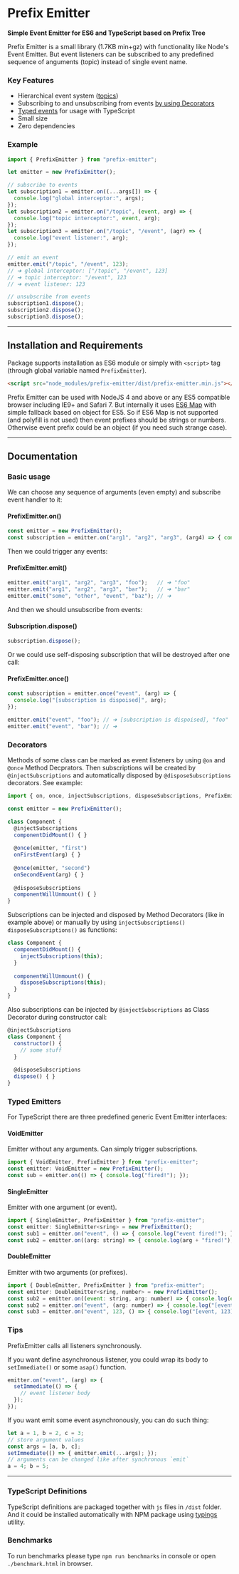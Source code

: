 # Prefix Emitter
__Simple Event Emitter for ES6 and TypeScript based on Prefix Tree__

Prefix Emitter is a small library (1.7KB min+gz) with functionality like Node's Event Emitter.
But event listeners can be subscribed to any predefined sequence of anguments (topic) instead of single event name.

### Key Features
 * Hierarchical event system ([topics](#prefix-emitter-topics))
 * Subscribing to and unsubscribing from events [by using Decorators](#prefix-emitter-decorators)
 * [Typed events](#prefix-emitter-typed-events) for usage with TypeScript
 * Small size
 * Zero dependencies
 
### <a name="prefix-emitter-topics"></a>Example
```js
import { PrefixEmitter } from "prefix-emitter";

let emitter = new PrefixEmitter();

// subscribe to events
let subscription1 = emitter.on((...args[]) => {
  console.log("global interceptor:", args);
});
let subscription2 = emitter.on("/topic", (event, arg) => {
  console.log("topic interceptor:", event, arg);
});
let subscription3 = emitter.on("/topic", "/event", (agr) => {
  console.log("event listener:", arg);
});

// emit an event
emitter.emit("/topic", "/event", 123);
// ➜ global interceptor: ["/topic", "/event", 123]
// ➜ topic interceptor: "/event", 123
// ➜ event listener: 123

// unsubscribe from events
subscription1.dispose();
subscription2.dispose();
subscription3.dispose();
```
---
## Installation and Requirements
Package supports installation as ES6 module or simply with `<script>` tag (through global variable named `PrefixEmitter`).
```html
<script src="node_modules/prefix-emitter/dist/prefix-emitter.min.js"></script>
```

Prefix Emitter can be used with NodeJS 4 and above or any ES5 compatible browser including IE9+ and Safari 7.
But internally it uses [ES6 Map](https://developer.mozilla.org/en/docs/Web/JavaScript/Reference/Global_Objects/Map) with simple fallback based on object for ES5.
So if ES6 Map is not supported (and polyfill is not used) then event prefixes should be strings or numbers.
Otherwise event prefix could be an object (if you need such strange case).

---
## Documentation

### Basic usage

We can choose any sequence of arguments (even empty) and subscribe event handler to it:
#### PrefixEmitter.on()
```js
const emitter = new PrefixEmitter();
const subscription = emitter.on("arg1", "arg2", "arg3", (arg4) => { console.log(arg4); });
```

Then we could trigger any events:
#### PrefixEmitter.emit()
```js
emitter.emit("arg1", "arg2", "arg3", "foo");   // ➜ "foo"
emitter.emit("arg1", "arg2", "arg3", "bar");   // ➜ "bar"
emitter.emit("some", "other", "event", "baz"); // ➜
```

And then we should unsubscribe from events:
#### Subscription.dispose()
```js
subscription.dispose();
```

Or we could use self-disposing subscription that will be destroyed after one call:
#### PrefixEmitter.once()
```js
const subscription = emitter.once("event", (arg) => {
  console.log("[subscription is dispoised]", arg);
});

emitter.emit("event", "foo"); // ➜ [subscription is dispoised], "foo"
emitter.emit("event", "bar"); // ➜
```

### <a name="prefix-emitter-decorators"></a>Decorators
Methods of some class can be marked as event listeners by using `@on` and `@once` Method Decprators.
Then subscriptions will be created by `@injectSubscriptions` and automatically disposed by `@disposeSubscriptions` decorators.
See example:
```js
import { on, once, injectSubscriptions, disposeSubscriptions, PrefixEmitter } from "prefix-emitter";

const emitter = new PrefixEmitter();

class Component {
  @injectSubscriptions
  componentDidMount() { }
  
  @once(emitter, "first")
  onFirstEvent(arg) { }
  
  @once(emitter, "second")
  onSecondEvent(arg) { }
  
  @disposeSubscriptions
  componentWillUnmount() { }
}
```

Subscriptions can be injected and disposed by Method Decorators (like in example above)
or manually by using `injectSubscriptions()` `disposeSubscriptions()` as functions:
```js
class Component {
  componentDidMount() {
    injectSubscriptions(this);
  }
  
  componentWillUnmount() {
    disposeSubscriptions(this);
  }
}
```

Also subscriptions can be injected by `@injectSubscriptions` as Class Decorator during constructor call:
```js
@injectSubscriptions
class Component {
  constructor() {
    // some stuff
  }
  
  @disposeSubscriptions
  dispose() { }
}
```

### <a name="prefix-emitter-typed-events"></a>Typed Emitters
For TypeScript there are three predefined generic Event Emitter interfaces:

#### VoidEmitter
Emitter without any arguments.
Can simply trigger subscriptions.
```js
import { VoidEmitter, PrefixEmitter } from "prefix-emitter";
const emitter: VoidEmitter = new PrefixEmitter();
const sub = emitter.on(() => { console.log("fired!"); });
```

#### SingleEmitter
Emitter with one argument (or event).
```js
import { SingleEmitter, PrefixEmitter } from "prefix-emitter";
const emitter: SingleEmitter<sring> = new PrefixEmitter();
const sub1 = emitter.on("event", () => { console.log("event fired!"); });
const sub2 = emitter.on((arg: string) => { console.log(arg + "fired!"); });
```

#### DoubleEmitter
Emitter with two arguments (or prefixes).
```js
import { DoubleEmitter, PrefixEmitter } from "prefix-emitter";
const emitter: DoubleEmitter<sring, number> = new PrefixEmitter();
const sub2 = emitter.on((event: string, arg: number) => { console.log(event, arg); });
const sub2 = emitter.on("event", (arg: number) => { console.log("[event]", arg); });
const sub3 = emitter.on("event", 123, () => { console.log("[event, 123]"); });
```

### Tips
PrefixEmitter calls all listeners synchronously.

If you want define asynchronous listener, you could wrap its body to `setImmediate()` or some `asap()` function.
```js
emitter.on("event", (arg) => {
  setImmediate(() => { 
    // event listener body
  });
});
```

If you want emit some event asynchronously, you can do such thing:
```js
let a = 1, b = 2, c = 3;
// store argument values
const args = [a, b, c];
setImmediate(() => { emitter.emit(...args); });
// arguments can be changed like after synchronous `emit`
a = 4; b = 5;
```

---
### TypeScript Definitions
TypeScript definitions are packaged together with `js` files in `/dist` folder.
And it could be installed automatically with NPM package using [typings](https://www.npmjs.com/package/typings) utility.

### Benchmarks
To run benchmarks please type `npm run benchmarks` in console or open `./benchmark.html` in browser.

